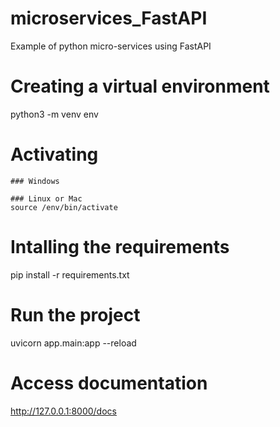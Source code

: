 # microservices_FastAPI
Example of python micro-services using FastAPI

# Creating a virtual environment

python3 -m venv env

# Activating
    ### Windows

    ### Linux or Mac
    source /env/bin/activate

# Intalling the requirements
pip install -r requirements.txt

# Run the project
uvicorn app.main:app --reload

# Access documentation
http://127.0.0.1:8000/docs

